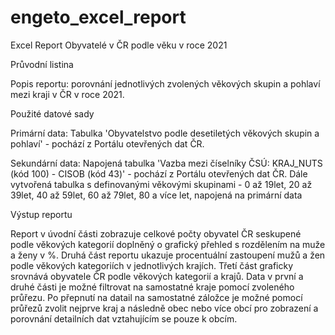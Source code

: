 # engeto_excel_report
Excel Report Obyvatelé v ČR podle věku v roce 2021


Průvodní listina


Popis reportu: porovnání jednotlivých zvolených věkových skupin a pohlaví mezi kraji v ČR v roce 2021.


Použité datové sady

Primární data: Tabulka 'Obyvatelstvo podle desetiletých věkových skupin a pohlaví' - pochází z Portálu otevřených dat ČR. 

Sekundární data: Napojená tabulka 'Vazba mezi číselníky ČSÚ: KRAJ_NUTS (kód 100) - CISOB (kód 43)' - pochází z Portálu otevřených dat ČR. Dále vytvořená tabulka s definovanými věkovými skupinami - 0 až 19let, 20 až 39let, 40 až 59let, 60 až 79let, 80 a více let, napojená na primární data


Výstup reportu

Report v úvodní části zobrazuje celkové počty obyvatel ČR seskupené podle věkových kategorií doplněný o grafický přehled s rozdělením na muže a ženy v %. Druhá část reportu ukazuje procentuální zastoupení mužů a žen podle věkových kategoriích v jednotlivých krajích. Třetí část graficky srovnává obyvatele ČR podle věkových kategorií a krajů. Data v první a druhé části je možné filtrovat na samostatné kraje pomocí zvoleného průřezu. Po přepnutí na datail na samostatné záložce je možné pomocí průřezů zvolit nejprve kraj a následně obec nebo více obcí pro zobrazení a porovnání detailních dat vztahujícím se pouze k obcím.   